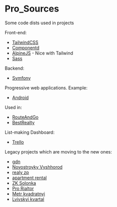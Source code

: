 # Pro_Sources
Some code dists used in projects


Front-end:

* [TailwindCSS](https://tailwindcss.com/) 
* [Componentd](https://tailwindcomponents.com/)
* [AlpineJS](https://github.com/alpinejs/alpine) - Nice with Tailwind
* [Sass](https://sass-lang.com/)

Backend:
* [Symfony](https://symfony.com)

Progressive web applications.
Example:
* [Android](https://play.google.com/store/apps/details?id=net.routeandgo.www)

Used in:

* [RouteAndGo](https://www.routeandgo.net)
* [BestRealty](https://bestrealty.com.ua)


List-making Dashboard:
* [Trello](https://trello.com/bestrealtycomua)

Legacy projects which are moving to the new ones:
* [gdn](http://gdn.com.ua)
* [Novostroyky Vyshhorod](http://zirka-dnipra.com.ua)
* [realy zp](http://realt.zp.ua)
* [apartment rental](http://dobova.com.ua)
* [ZK Solonka](http://gksolonka.lviv.ua)
* [Pro Rialtor](http://pro-rieltor.com.ua)
* [Metr kvadratnyi](http://metr2.kiev.ua)
* [Lvivskyi kvartal](http://kvartal.lviv.ua)